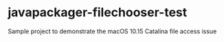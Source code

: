# javapackager-filechooser-test
Sample project to demonstrate the macOS 10.15 Catalina file access issue
